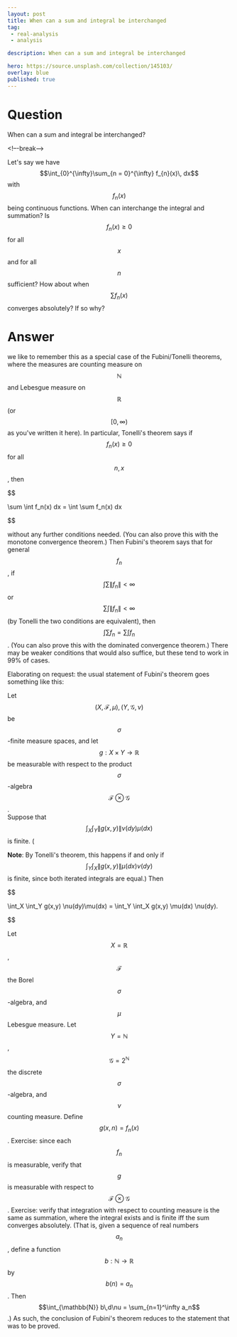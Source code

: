 ```yaml
---
layout: post
title: When can a sum and integral be interchanged
tag:
 - real-analysis
 - analysis

description: When can a sum and integral be interchanged

hero: https://source.unsplash.com/collection/145103/
overlay: blue 
published: true
---
```


# Question 

When can a sum and integral be interchanged?

<!–-break-–>


Let's say we have $$\int_{0}^{\infty}\sum_{n = 0}^{\infty} f_{n}(x)\, dx$$ with $$f_{n}(x)$$ being continuous functions. When can interchange the integral and summation? Is $$f_{n}(x) \geq 0$$ for all $$x$$ and for all $$n$$ sufficient? How about when $$\sum f_{n}(x)$$ converges absolutely? If so why?


# Answer 


we like to remember this as a special case of the Fubini/Tonelli theorems, where the measures are counting measure on $$\mathbb{N}$$ and Lebesgue measure on $$\mathbb{R}$$ (or $$[0,\infty)$$ as you've written it here).  In particular, Tonelli's theorem says if $$f_n(x) \ge 0$$ for all $$n,x$$, then 

$$

\sum \int f_n(x) dx = \int \sum f_n(x) dx

$$

 without any further conditions needed.  (You can also prove this with the monotone convergence theorem.)
Then Fubini's theorem says that for general $$f_n$$, if $$\int \sum \|f_n\| < \infty$$ or $$\sum \int \|f_n\| < \infty$$ (by Tonelli the two conditions are equivalent), then $$\int \sum f_n = \sum \int f_n$$.  (You can also prove this with the dominated convergence theorem.)
There may be weaker conditions that would also suffice, but these tend to work in 99% of cases.

Elaborating on request: the usual statement of Fubini's theorem goes something like this:

Let $$(X,\mathcal{F}, \mu),(Y,\mathcal{G}, \nu)$$ be $$\sigma$$-finite measure spaces, and let $$g : X \times Y \to \mathbb{R}$$ be measurable with respect to the product $$\sigma$$-algebra $$\mathcal{F} \otimes \mathcal{G}$$.  
Suppose that $$\int_X \int_Y \|g(x,y)\| \nu(dy) \mu(dx)$$ is finite.  (

**Note**: By Tonelli's theorem, this happens if and only if $$\int_Y \int_X \|g(x,y)\|\mu(dx)\nu(dy)$$ is finite, since both iterated integrals are equal.)   Then 

$$

\int_X \int_Y g(x,y) \nu(dy)\mu(dx) = \int_Y \int_X g(x,y) \mu(dx) \nu(dy).

$$



Let $$X = \mathbb{R}$$, $$\mathcal{F}$$ the Borel $$\sigma$$-algebra, and $$\mu$$ Lebesgue measure.  Let $$Y = \mathbb{N}$$, $$\mathcal{G} = 2^{\mathbb{N}}$$ the discrete $$\sigma$$-algebra, and $$\nu$$ counting measure.  Define $$g(x,n) = f_n(x)$$.  Exercise: since each $$f_n$$ is measurable, verify that $$g$$ is measurable with respect to $$\mathcal{F} \otimes \mathcal{G}$$.  Exercise: verify that integration with respect to counting measure is the same as summation, where the integral exists and is finite iff the sum converges absolutely.  (That is, given a sequence of real numbers $$a_n$$, define a function $$b : \mathbb{N} \to \mathbb{R}$$ by $$b(n) = a_n$$.  Then $$\int_{\mathbb{N}} b\,d\nu = \sum_{n=1}^\infty a_n$$.)
As such, the conclusion of Fubini's theorem reduces to the statement that was to be proved.

